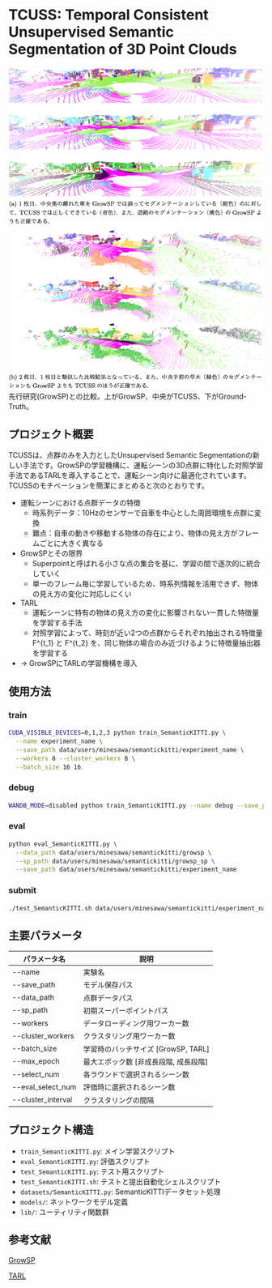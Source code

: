 # TCUSS: Temporal Consistent Unsupervised Semantic Segmentation of 3D Point Clouds
![実行結果](images/result_example_image.png)
先行研究(GrowSP)との比較。上がGrowSP、中央がTCUSS、下がGround-Truth。

## プロジェクト概要

TCUSSは、点群のみを入力としたUnsupervised Semantic Segmentationの新しい手法です。GrowSPの学習機構に、運転シーンの3D点群に特化した対照学習手法であるTARLを導入することで、運転シーン向けに最適化されています。TCUSSのモチベーションを簡潔にまとめると次のとおりです。


- 運転シーンにおける点群データの特徴
  - 時系列データ：10Hzのセンサーで自車を中心とした周囲環境を点群に変換
  - 難点：自車の動きや移動する物体の存在により、物体の見え方がフレームごとに大きく異なる
- GrowSPとその限界
  - Superpointと呼ばれる小さな点の集合を基に、学習の間で逐次的に統合していく
  - 単一のフレーム毎に学習しているため、時系列情報を活用できず、物体の見え方の変化に対応しにくい
- TARL
  - 運転シーンに特有の物体の見え方の変化に影響されない一貫した特徴量を学習する手法
  - 対照学習によって、時刻が近い2つの点群からそれぞれ抽出される特徴量 F^{t_1} と F^{t_2} を、同じ物体の場合のみ近づけるように特徴量抽出器を学習する
- → GrowSPにTARLの学習機構を導入

## 使用方法
### train

```bash
CUDA_VISIBLE_DEVICES=0,1,2,3 python train_SemanticKITTI.py \
  --name experiment_name \
  --save_path data/users/minesawa/semantickitti/experiment_name \
  --workers 8 --cluster_workers 8 \
  --batch_size 16 16 
```

### debug
```bash
WANDB_MODE=disabled python train_SemanticKITTI.py --name debug --save_path data/users/minesawa/semantickitti/debug --workers 0 --cluster_workers 0 --batch_size 16 16 --select_num 128 --eval_select_num 16 --max_epoch 2 2 --cluster_interval 1
```

### eval

```bash
python eval_SemanticKITTI.py \
  --data_path data/users/minesawa/semantickitti/growsp \
  --sp_path data/users/minesawa/semantickitti/growsp_sp \
  --save_path data/users/minesawa/semantickitti/experiment_name
```

### submit

```bash
./test_SemanticKITTI.sh data/users/minesawa/semantickitti/experiment_name submission_name.zip
```

## 主要パラメータ

| パラメータ名 | 説明 |
|------------|------|
| --name | 実験名 |
| --save_path | モデル保存パス |
| --data_path | 点群データパス |
| --sp_path | 初期スーパーポイントパス |
| --workers | データローディング用ワーカー数 |
| --cluster_workers | クラスタリング用ワーカー数 |
| --batch_size | 学習時のバッチサイズ [GrowSP, TARL] |
| --max_epoch | 最大エポック数 [非成長段階, 成長段階] |
| --select_num | 各ラウンドで選択されるシーン数 |
| --eval_select_num | 評価時に選択されるシーン数 |
| --cluster_interval | クラスタリングの間隔 |

## プロジェクト構造

- `train_SemanticKITTI.py`: メイン学習スクリプト
- `eval_SemanticKITTI.py`: 評価スクリプト
- `test_SemanticKITTI.py`: テスト用スクリプト
- `test_SemanticKITTI.sh`: テストと提出自動化シェルスクリプト
- `datasets/SemanticKITTI.py`: SemanticKITTIデータセット処理
- `models/`: ネットワークモデル定義
- `lib/`: ユーティリティ関数群

## 参考文献
[GrowSP](https://openaccess.thecvf.com/content/CVPR2023/papers/Zhang_GrowSP_Unsupervised_Semantic_Segmentation_of_3D_Point_Clouds_CVPR_2023_paper.pdf)

[TARL](https://openaccess.thecvf.com/content/CVPR2023/papers/Nunes_Temporal_Consistent_3D_LiDAR_Representation_Learning_for_Semantic_Perception_in_CVPR_2023_paper.pdf)